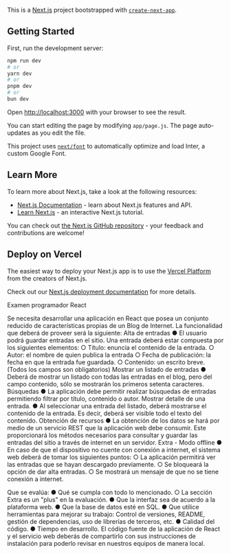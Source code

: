 This is a [Next.js](https://nextjs.org/) project bootstrapped with [`create-next-app`](https://github.com/vercel/next.js/tree/canary/packages/create-next-app).

## Getting Started

First, run the development server:

```bash
npm run dev
# or
yarn dev
# or
pnpm dev
# or
bun dev
```

Open [http://localhost:3000](http://localhost:3000) with your browser to see the result.

You can start editing the page by modifying `app/page.js`. The page auto-updates as you edit the file.

This project uses [`next/font`](https://nextjs.org/docs/basic-features/font-optimization) to automatically optimize and load Inter, a custom Google Font.

## Learn More

To learn more about Next.js, take a look at the following resources:

- [Next.js Documentation](https://nextjs.org/docs) - learn about Next.js features and API.
- [Learn Next.js](https://nextjs.org/learn) - an interactive Next.js tutorial.

You can check out [the Next.js GitHub repository](https://github.com/vercel/next.js/) - your feedback and contributions are welcome!

## Deploy on Vercel

The easiest way to deploy your Next.js app is to use the [Vercel Platform](https://vercel.com/new?utm_medium=default-template&filter=next.js&utm_source=create-next-app&utm_campaign=create-next-app-readme) from the creators of Next.js.

Check out our [Next.js deployment documentation](https://nextjs.org/docs/deployment) for more details.

Examen programador React

Se necesita desarrollar una aplicación en React que posea un conjunto reducido de
características propias de un Blog de Internet.
La funcionalidad que deberá de proveer será la siguiente:
Alta de entradas
    ● El usuario podrá guardar entradas en el sitio. Una entrada deberá estar
compuesta por los siguientes elementos:
    ○ Título: enuncia el contenido de la entrada.
    ○ Autor: el nombre de quien publica la entrada
    ○ Fecha de publicación: la fecha en que la entrada fue guardada.
    ○ Contenido: un escrito breve.
(Todos los campos son obligatorios)
Mostrar un listado de entradas
    ● Deberá de mostrar un listado con todas las entradas en el blog, pero del campo
contenido, sólo se mostrarán los primeros setenta caracteres.
Búsquedas
    ● La aplicación debe permitir realizar búsquedas de entradas permitiendo filtrar por
título, contenido o autor.
Mostrar detalle de una entrada.
    ● Al seleccionar una entrada del listado, deberá mostrarse el contenido de la
entrada. Es decir, deberá ser visible todo el texto del contenido.
Obtención de recursos
    ● La obtención de los datos se hará por medio de un servicio REST que la
aplicación web debe consumir. Este proporcionará los métodos necesarios para
consultar y guardar las entradas del sitio a través de internet en un servidor.
Extra - Modo offline
    ● En caso de que el dispositivo no cuente con conexión a internet, el sistema web
deberá de tomar los siguientes puntos:
    ○ La aplicación permitirá ver las entradas que se hayan descargado
previamente.
    ○ Se bloqueará la opción de dar alta entradas.
    ○ Se mostrará un mensaje de que no se tiene conexión a internet.

Que se evalúa:
    ● Qué se cumpla con todo lo mencionado.
    ○ La sección Extra es un "plus" en la evaluación.
    ● Que la interfaz sea de acuerdo a la plataforma web.
    ● Que la base de datos esté en SQL.
    ● Que utilice herramientas para mejorar su trabajo: Control de versiones, README,
gestión de dependencias, uso de librerías de terceros, etc.
    ● Calidad del código.
    ● Tiempo en desarrollo.
El código fuente de la aplicación de React y el servicio web deberás de compartirlo con sus instrucciones de instalación para poderlo revisar en nuestros equipos de manera local.

